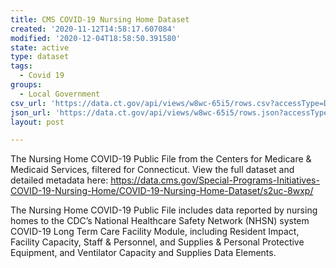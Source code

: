 ```yaml
---
title: CMS COVID-19 Nursing Home Dataset
created: '2020-11-12T14:58:17.607084'
modified: '2020-12-04T18:58:50.391580'
state: active
type: dataset
tags:
  - Covid 19
groups:
  - Local Government
csv_url: 'https://data.ct.gov/api/views/w8wc-65i5/rows.csv?accessType=DOWNLOAD'
json_url: 'https://data.ct.gov/api/views/w8wc-65i5/rows.json?accessType=DOWNLOAD'
layout: post

---
```

The Nursing Home COVID-19 Public File from the Centers for Medicare & Medicaid Services, filtered for Connecticut. View the full dataset and detailed metadata here: https://data.cms.gov/Special-Programs-Initiatives-COVID-19-Nursing-Home/COVID-19-Nursing-Home-Dataset/s2uc-8wxp/

The Nursing Home COVID-19 Public File includes data reported by nursing homes to the CDC’s National Healthcare Safety Network (NHSN) system COVID-19 Long Term Care Facility Module, including Resident Impact, Facility Capacity, Staff & Personnel, and Supplies & Personal Protective Equipment, and Ventilator Capacity and Supplies Data Elements.
